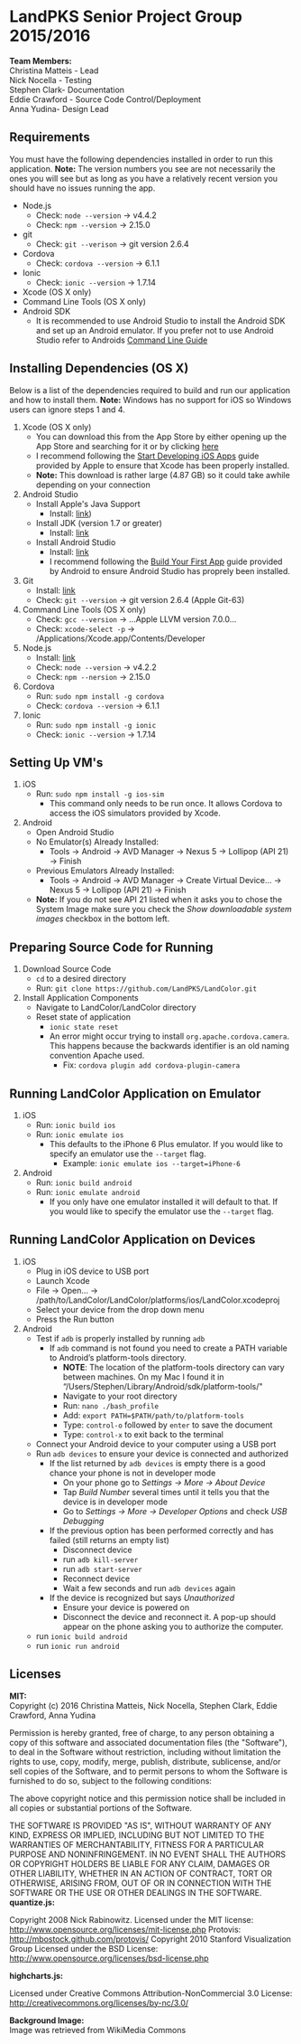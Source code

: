 # LandPKS Senior Project Group 2015/2016

**Team Members:**  
Christina Matteis - Lead <br />
Nick Nocella - Testing <br />
Stephen Clark- Documentation <br />
Eddie Crawford - Source Code Control/Deployment <br />
Anna Yudina- Design Lead <br /> 

## Requirements

You must have the following dependencies installed in order to run this application. **Note:** The version numbers you see are not necessarily the ones you will see but as long as you have a relatively recent version you should have no issues running the app.

- Node.js
	- Check: `node --version` -> v4.4.2
	- Check: `npm --version` -> 2.15.0
- git
	- Check: `git --verison` -> git version 2.6.4
- Cordova
	- Check: `cordova --version` -> 6.1.1
- Ionic
	- Check: `ionic --version` -> 1.7.14
- Xcode (OS X only)
- Command Line Tools (OS X only)
- Android SDK
	- It is recommended to use Android Studio to install the Android SDK and set up an Android emulator.  If you prefer not to use Android Studio refer to Androids [Command Line Guide](http://developer.android.com/tools/building/building-cmdline.html)

## Installing Dependencies (OS X)

Below is a list of the dependencies required to build and run our application and how to install them.  **Note:** Windows has no support for iOS so Windows users can ignore steps 1 and 4.

1. Xcode (OS X only)
	- You can download this from the App Store by either opening up the App Store and searching for it or by clicking [here](https://itunes.apple.com/us/app/xcode/id497799835?mt=12)
	- I recommend following the [Start Developing iOS Apps](https://developer.apple.com/library/ios/referencelibrary/GettingStarted/DevelopiOSAppsSwift/index.html?utm_source=statuscode&utm_medium=email) guide provided by Apple to ensure that Xcode has been properly installed.
	- **Note:** This download is rather large (4.87 GB) so it could take awhile depending on your connection
2. Android Studio
	- Install Apple's Java Support
		- Install: [link](https://support.apple.com/kb/DL1572?viewlocale=en_US&locale=en_US))
	- Install JDK (version 1.7 or greater)
		- Install: [link](http://www.oracle.com/technetwork/java/javase/downloads/jdk8-downloads-2133151.html)
	- Install Android Studio
		- Install: [link](http://developer.android.com/index.html)
		- I recommend following the [Build Your First App](http://developer.android.com/training/basics/firstapp/index.html) guide provided by Android to ensure Android Studio has proprely been installed.
3. Git
	- Install: [link](http://git-scm.com/downloads)
	- Check: `git --version` -> git version 2.6.4 (Apple Git-63)
4. Command Line Tools (OS X only)
	- Check: `gcc --version` -> ...Apple LLVM version 7.0.0...
	- Check: `xcode-select -p` -> /Applications/Xcode.app/Contents/Developer
5. Node.js
	- Install: [link](https://nodejs.org/en/download/)
	- Check: `node --version` -> v4.2.2
	- Check: `npm --nersion` -> 2.15.0
6. Cordova
	- Run: `sudo npm install -g cordova`
	- Check: `cordova --version` -> 6.1.1
7. Ionic
	- Run: `sudo npm install -g ionic`
	- Check: `ionic --version` -> 1.7.14

## Setting Up VM's

1. iOS
	- Run: `sudo npm install -g ios-sim`
		- This command only needs to be run once.  It allows Cordova to access the iOS simulators provided by Xcode.
2. Android
	- Open Android Studio
	- No Emulator(s) Already Installed:
		- Tools -> Android -> AVD Manager -> Nexus 5 -> Lollipop (API 21) -> Finish
	- Previous Emulators Already Installed:
		- Tools -> Android -> AVD Manager -> Create Virtual Device... -> Nexus 5 -> Lollipop (API 21) -> Finish
	- **Note:** If you do not see API 21 listed when it asks you to chose the System Image make sure you check the *Show downloadable system images* checkbox in the bottom left.

## Preparing Source Code for Running

1. Download Source Code
	- `cd` to a desired directory
	- Run: `git clone https://github.com/LandPKS/LandColor.git`
2. Install Application Components
	- Navigate to LandColor/LandColor directory
	- Reset state of application
		- `ionic state reset`
		- An error might occur trying to install `org.apache.cordova.camera`.  This happens because the backwards identifier is an old naming convention Apache used.
			- Fix: `cordova plugin add cordova-plugin-camera`

## Running LandColor Application on Emulator

1. iOS
	- Run: `ionic build ios`
	- Run: `ionic emulate ios`
		- This defaults to the iPhone 6 Plus emulator.  If you would like to specify an emulator use the `--target` flag.
			- Example: `ionic emulate ios --target=iPhone-6`
2. Android
	- Run: `ionic build android`
	- Run: `ionic emulate android`
		- If you only have one emulator installed it will default to that.  If you would like to specify the emulator use the `--target` flag.

## Running LandColor Application on Devices

1. iOS
	- Plug in iOS device to USB port
	- Launch Xcode
	- File -> Open... -> /path/to/LandColor/LandColor/platforms/ios/LandColor.xcodeproj
	- Select your device from the drop down menu
	- Press the Run button
2. Android
	- Test if `adb` is properly installed by running `adb`
		- If `adb` command is not found you need to create a PATH variable to Android’s platform-tools directory. 
			- **NOTE**: The location of the platform-tools directory can vary between machines.  On my Mac I found it in “/Users/Stephen/Library/Android/sdk/platform-tools/"
			- Navigate to your root directory
			- Run: `nano ./bash_profile`
			- Add: `export PATH=$PATH/path/to/platform-tools`
			- Type: `control-o` followed by `enter` to save the document
			- Type: `control-x` to exit back to the terminal
	- Connect your Android device to your computer using a USB port
	- Run `adb devices` to ensure your device is connected and authorized
		- If the list returned by `adb devices` is empty there is a good chance your phone is not in developer mode
			- On your phone go to *Settings -> More -> About Device*
			- Tap *Build Number* several times until it tells you that the device is in developer mode
			- Go to *Settings -> More -> Developer Options* and check *USB Debugging*
		- If the previous option has been performed correctly and has failed (still returns an empty list)
			- Disconnect device
			- run `adb kill-server`
			- run `adb start-server`
			- Reconnect device
			- Wait a few seconds and run `adb devices` again
		- If the device is recognized but says *Unauthorized*
			- Ensure your device is powered on
			- Disconnect the device and reconnect it.  A pop-up should appear on the phone asking you to authorize the computer.
	- run `ionic build android`
	- run `ionic run android`

## Licenses

**MIT:**  
Copyright (c) 2016 Christina Matteis, Nick Nocella, Stephen Clark, Eddie Crawford, Anna Yudina

Permission is hereby granted, free of charge, to any person obtaining a copy of this software and associated documentation files (the "Software"), to deal in the Software without restriction, including without limitation the rights to use, copy, modify, merge, publish, distribute, sublicense, and/or sell copies of the Software, and to permit persons to whom the Software is furnished to do so, subject to the following conditions:

The above copyright notice and this permission notice shall be included in all copies or substantial portions of the Software.

THE SOFTWARE IS PROVIDED "AS IS", WITHOUT WARRANTY OF ANY KIND, EXPRESS OR IMPLIED, INCLUDING BUT NOT LIMITED TO THE WARRANTIES OF MERCHANTABILITY, FITNESS FOR A PARTICULAR PURPOSE AND NONINFRINGEMENT. IN NO EVENT SHALL THE AUTHORS OR COPYRIGHT HOLDERS BE LIABLE FOR ANY CLAIM, DAMAGES OR OTHER LIABILITY, WHETHER IN AN ACTION OF CONTRACT, TORT OR OTHERWISE, ARISING FROM, OUT OF OR IN CONNECTION WITH THE SOFTWARE OR THE USE OR OTHER DEALINGS IN THE SOFTWARE.
**quantize.js:**

  Copyright 2008 Nick Rabinowitz.
  Licensed under the MIT license: http://www.opensource.org/licenses/mit-license.php
  Protovis: http://mbostock.github.com/protovis/
  Copyright 2010 Stanford Visualization Group
  Licensed under the BSD License: http://www.opensource.org/licenses/bsd-license.php
  
  **highcharts.js:**
  
  Licensed under Creative Commons Attribution-NonCommercial 3.0 License: http://creativecommons.org/licenses/by-nc/3.0/
 

**Background Image:**  
Image was retrieved from WikiMedia Commons
